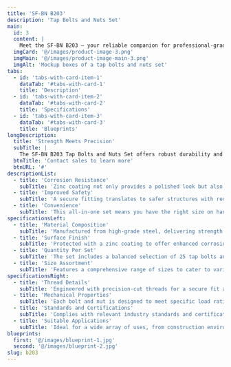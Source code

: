 ```yaml
---
title: 'SF-BN B203'
description: 'Tap Bolts and Nuts Set'
main:
  id: 3
  content: |
    Meet the SF-BN B203 – your reliable companion for professional-grade fastening. This comprehensive box set comes with a versatile selection of tap bolts and nuts, meticulously crafted to provide the strongest hold for your construction and assembly projects.
  imgCard: '@/images/product-image-3.png'
  imgMain: '@/images/product-image-main-3.png'
  imgAlt: 'Mockup boxes of a tap bolts and nuts set'
tabs:
  - id: 'tabs-with-card-item-1'
    dataTab: '#tabs-with-card-1'
    title: 'Description'
  - id: 'tabs-with-card-item-2'
    dataTab: '#tabs-with-card-2'
    title: 'Specifications'
  - id: 'tabs-with-card-item-3'
    dataTab: '#tabs-with-card-3'
    title: 'Blueprints'
longDescription:
  title: 'Strength Meets Precision'
  subTitle: |
    The SF-BN B203 Tap Bolts and Nuts Set offers robust durability and precision for construction professionals, ensuring reliable performance in every application, from house framing to machinery assembly.
  btnTitle: 'Contact sales to learn more'
  btnURL: '#'
descriptionList:
  - title: 'Corrosion Resistance'
    subTitle: 'Zinc coating not only provides a polished look but also shields against corrosion, ensuring longevity.'
  - title: 'Improved Safety'
    subTitle: 'A secure fitting translates to safer structures with reduced risk of component failure.'
  - title: 'Convenience'
    subTitle: 'This all-in-one set means you have the right size on hand, cutting down on project delays and additional trips to the hardware store.'
specificationsLeft:
  - title: 'Material Composition'
    subTitle: 'Manufactured from high-grade steel, delivering strength and reliability for demanding applications.'
  - title: 'Surface Finish'
    subTitle: 'Protected with a zinc coating to offer enhanced corrosion resistance and longevity.'
  - title: 'Quantity Per Set'
    subTitle: 'The set includes a balanced selection of 25 tap bolts and 25 matching nuts.'
  - title: 'Size Assortment'
    subTitle: 'Features a comprehensive range of sizes to cater to various project requirements, ensuring compatibility and versatility.'
specificationsRight:
  - title: 'Thread Details'
    subTitle: 'Engineered with precision-cut threads for a secure fit and easy installation.'
  - title: 'Mechanical Properties'
    subTitle: 'Each bolt and nut is designed to meet specific load rating or strength grades, suitable for structural applications.'
  - title: 'Standards and Certifications'
    subTitle: 'Complies with relevant industry standards and certifications, ensuring consistent quality and safety.'
  - title: 'Suitable Applications'
    subTitle: 'Ideal for a wide array of uses, from construction environments to mechanical assemblies that demand strong and secure joints.'
blueprints:
  first: '@/images/blueprint-1.jpg'
  second: '@/images/blueprint-2.jpg'
slug: b203
---
```

